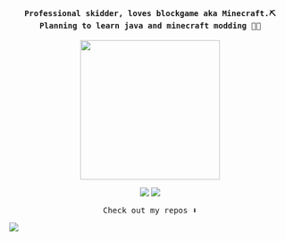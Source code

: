 
<h4 align="center"><samp> Professional skidder, loves blockgame aka Minecraft.⛏ Planning to learn java and minecraft modding 💪💪</samp></h4>

<p align="center">
  <img width="250" src="https://static.zerochan.net/Vladilena.Miliz%C3%A9.full.3300008.jpg">
</p>


<p align="center">
<a href= "https://imgur.com/a/wSO2QjJ"><img src="https://img.icons8.com/discord.png"/></a>
<a href= "https://twitter.com/_XiJinpooh"><img src="https://img.icons8.com/twitter.png"/></a>
<a href="https://icons8.com/icon/aFKNWWquUYRN/minecraft"></a>
</p>

<p align="center"><samp>
Check out my repos ⬇️
  </samp>
</p>

![](https://visitor-badge.glitch.me/badge?page_id=XiJinpooh.XiJinpooh)

<!--
**ari-hacks/ari-hacks** is a ✨ _special_ ✨ repository because its `README.md` (this file) appears on your GitHub profile.

Here are some ideas to get you started:

- 🔭 I’m currently working on ...
- 🌱 I’m currently learning ...
- 👯 I’m looking to collaborate on ...
- 🤔 I’m looking for help with ...
- 💬 Ask me about ...
- 📫 How to reach me: ...
- 😄 Pronouns: ...
- ⚡ Fun fact: ...
-->
